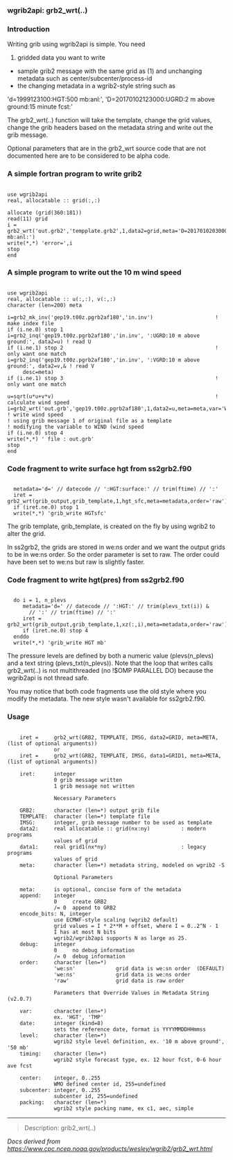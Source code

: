 
### wgrib2api: grb2\_wrt(..)



### Introduction



Writing grib using wgrib2api is simple. You need 
1. gridded data you want to write
- sample grib2 message with the same grid as (1) and unchanging
 metadata such as center/subcenter/process-id
- the changing metadata in a wgrib2-style string such as  

 'd=1999123100:HGT:500 mb:anl:', 'D=20170102123000:UGRD:2 m above ground:15 minute fcst:'



The grb2\_wrt(..) function will
take the template, change the grid values, change the grib headers based
on the metadata string and write out the grib message.



Optional parameters that are in the grb2\_wrt source code that
are not documented here are to be considered to be alpha
code. 



### A simple fortran program to write grib2



```

use wgrib2api
real, allocatable :: grid(:,:)

allocate (grid(360:181))
read(11) grid
i = grb2_wrt('out.grb2','tempplate.grb2',1,data2=grid,meta='D=20170102030000:HGT:500 mb:anl:')
write(*,*) 'error=',i
stop
end

```

### A simple program to write out the 10 m wind speed



```

use wgrib2api
real, allocatable :: u(:,:), v(:,:)
character (len=200) meta

i=grb2_mk_inv('gep19.t00z.pgrb2af180','in.inv')                    ! make index file
if (i.ne.0) stop 1
i=grb2_inq('gep19.t00z.pgrb2af180','in.inv', ':UGRD:10 m above ground:', data2=u) ! read U
if (i.ne.1) stop 2                                                 ! only want one match
i=grb2_inq('gep19.t00z.pgrb2af180','in.inv', ':VGRD:10 m above ground:', data2=v,& ! read V
     desc=meta)
if (i.ne.1) stop 3                                                 ! only want one match

u=sqrt(u*u+v*v)                                                    ! calculate wind speed
i=grb2_wrt('out.grb','gep19.t00z.pgrb2af180',1,data2=u,meta=meta,var='WIND')  ! write wind speed
! using grib message 1 of original file as a template
! modifying the variable to WIND (wind speed
if (i.ne.0) stop 4
write(*,*) ' file : out.grb'
stop
end

```

### Code fragment to write surface hgt from ss2grb2.f90



```

  metadata='d=' // datecode // ':HGT:surface:' // trim(ftime) // ':'
  iret = grb2_wrt(grib_output,grib_template,1,hgt_sfc,meta=metadata,order='raw')
  if (iret.ne.0) stop 1
  write(*,*) 'grib_write HGTsfc'

```

 The grib template, grib\_template, is created on the fly by using wgrib2
to alter the grid.

 In ss2grb2, the grids are stored in we:ns order and we want the output grids
to be in we:ns order. So the order parameter is set to raw. The order could
have been set to we:ns but raw is slightly faster.

### Code fragment to write hgt(pres) from ss2grb2.f90



```

  do i = 1, n_plevs
     metadata='d=' // datecode // ':HGT:' // trim(plevs_txt(i)) &
       // ':' // trim(ftime) // ':'
     iret = grb2_wrt(grib_output,grib_template,1,xz(:,i),meta=metadata,order='raw')
     if (iret.ne.0) stop 4
  enddo
  write(*,*) 'grib_write HGT mb'

```

 The pressure levels are defined by both a numeric value (plevs(n\_plevs) 
and a text string (plevs\_txt(n\_plevs)). Note that the loop that writes
calls grb2\_wrt(..) is not multithreaded (no !$OMP PARALLEL DO) because
the wgrib2api is not thread safe.

 You may notice that both code fragments use the old style where you modify
the metadata. The new style wasn't available for ss2grb2.f90.


###  Usage



```

    iret =     grb2_wrt(GRB2, TEMPLATE, IMSG, data2=GRID, meta=META, (list of optional arguments))
               or
    iret =     grb2_wrt(GRB2, TEMPLATE, IMSG, data1=GRID1, meta=META, (list of optional arguments))

    iret:      integer
               0 grib message written
               1 grib message not written

               Necessary Parameters

    GRB2:      character (len=*) output grib file
    TEMPLATE:  character (len=*) template file
    IMSG:      integer, grib message number to be used as template
    data2:     real allocatable :: grid(nx:ny)          : modern programs
               values of grid
    data1:     real grid1(nx*ny)                        : legacy programs
               values of grid
    meta:      character (len=*) metadata string, modeled on wgrib2 -S

               Optional Parameters

    meta:      is optional, concise form of the metadata
    append:    integer
               0     create GRB2
               /= 0  append to GRB2
    encode_bits: N, integer
               use ECMWF-style scaling (wgrib2 default)
               grid values = I * 2**M + offset, where I = 0..2^N - 1
               I has at most N bits
               wgrib2/wgrib2api supports N as large as 25.
    debug:     integer
               0     no debug information
               /= 0  debug information
    order:     character (len=*)
               'we:sn'             grid data is we:sn order  (DEFAULT)
               'we:ns'             grid data is we:ns order
               'raw'               grid data is raw order

               Parameters that Override Values in Metadata String (v2.0.7)

    var:       character (len=*)
               ex. 'HGT', 'TMP'
    date:      integer (kind=8)
               sets the reference date, format is YYYYMMDDHHmmss
    level:     character (len=*)
               wgrib2 style level definition, ex. '10 m above ground', '50 mb'
    timing:    character (len=*)
               wgrib2 style forecast type, ex. 12 hour fcst, 0-6 hour ave fcst

    center:    integer, 0..255
               WMO defined center id, 255=undefined
    subcenter: integer, 0..255
               subcenter id, 255=undefined
    packing:   character (len=*)
               wgrib2 style packing name, ex c1, aec, simple

```

















----

>Description: grib2_wrt(..)

_Docs derived from <https://www.cpc.ncep.noaa.gov/products/wesley/wgrib2/grb2_wrt.html>_
